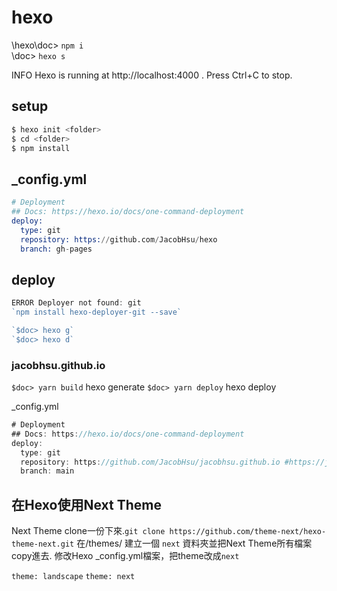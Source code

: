 # hexo

\hexo\doc> `npm i`  
\doc> `hexo s`  

INFO  Hexo is running at http://localhost:4000 . Press Ctrl+C to stop.


## setup

```s
$ hexo init <folder>
$ cd <folder>
$ npm install
```
## _config.yml

```s
# Deployment
## Docs: https://hexo.io/docs/one-command-deployment
deploy:
  type: git
  repository: https://github.com/JacobHsu/hexo
  branch: gh-pages
```

## deploy

```js
ERROR Deployer not found: git
`npm install hexo-deployer-git --save`  

`$doc> hexo g`
`$doc> hexo d`
```

### jacobhsu.github.io

`$doc> yarn build`  hexo generate
`$doc> yarn deploy` hexo deploy 

_config.yml
```js
# Deployment
## Docs: https://hexo.io/docs/one-command-deployment
deploy:
  type: git
  repository: https://github.com/JacobHsu/jacobhsu.github.io #https://jacobhsu.github.io
  branch: main
```  

## 在Hexo使用Next Theme

Next Theme clone一份下來.`git clone https://github.com/theme-next/hexo-theme-next.git`
在/themes/ 建立一個 `next` 資料夾並把Next Theme所有檔案copy進去.
修改Hexo _config.yml檔案，把theme改成`next`

`theme: landscape`
`theme: next`